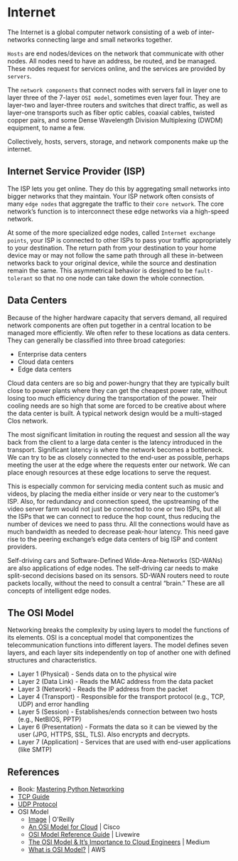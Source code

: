 # Internet

The Internet is a global computer network consisting of a web of inter-networks connecting large and small networks together.

`Hosts` are end nodes/devices on the network that communicate with other nodes. All nodes need to have an address, be routed, and be managed. These nodes request for services online, and the services are provided by `servers`.

The `network components` that connect nodes with servers fall in layer one to layer three of the 7-layer `OSI model`, sometimes even layer four. They are layer-two and layer-three routers and switches that direct traffic, as well as layer-one transports such as fiber optic cables, coaxial cables, twisted copper pairs, and some Dense Wavelength Division Multiplexing (DWDM) equipment, to name a few.

Collectively, hosts, servers, storage, and network components make up the internet.

## Internet Service Provider (ISP)

The ISP lets you get online. They do this by aggregating small networks into bigger networks that they maintain. Your ISP network often consists of many `edge nodes` that aggregate the traffic to their `core network`. The core network’s function is to interconnect these edge networks via a high-speed network.

At some of the more specialized edge nodes, called `Internet exchange points`, your ISP is connected to other ISPs to pass your traffic appropriately to your destination. The return path from your destination to your home device may or may not follow the same path through all these in-between networks back to your original device, while the source and destination remain the same. This asymmetrical behavior is designed to be `fault-tolerant` so that no one node can take down the whole connection.

## Data Centers

Because of the higher hardware capacity that servers demand, all required network components are often put together in a central location to be managed more efficiently. We often refer to these locations as data centers. They can generally be classified into three broad categories:

* Enterprise data centers
* Cloud data centers
* Edge data centers

Cloud data centers are so big and power-hungry that they are typically built close to power plants where they can get the cheapest power rate, without losing too much efficiency during the transportation of the power. Their cooling needs are so high that some are forced to be creative about where the data center is built. A typical network design would be a multi-staged Clos network.

The most significant limitation in routing the request and session all the way back from the client to a large data center is the latency introduced in the transport. Significant latency is where the network becomes a bottleneck. We can try to be as closely connected to the end-user as possible, perhaps meeting the user at the edge where the requests enter our network. We can place enough resources at these edge locations to serve the request.

This is especially common for servicing media content such as music and videos, by placing the media either inside or very near to the customer’s ISP. Also, for redundancy and connection speed, the upstreaming of the video server farm would not just be connected to one or two ISPs, but all the ISPs that we can connect to reduce the hop count, thus reducing the number of devices we need to pass thru. All the connections would have as much bandwidth as needed to decrease peak-hour latency. This need gave rise to the peering exchange’s edge data centers of big ISP and content providers.

Self-driving cars and Software-Defined Wide-Area-Networks (SD-WANs) are also applications of edge nodes. The self-driving car needs to make split-second decisions based on its sensors. SD-WAN routers need to route packets locally, without the need to consult a central “brain.” These are all concepts of intelligent edge nodes.

## The OSI Model

Networking breaks the complexity by using layers to model the functions of its elements. OSI is a conceptual model that componentizes the telecommunication functions into different layers. The model defines seven layers, and each layer sits independently on top of another one with defined structures and characteristics.

* Layer 1 (Physical)    - Sends data on to the physical wire
* Layer 2 (Data Link)   - Reads the MAC address from the data packet
* Layer 3 (Network)     - Reads the IP address from the packet
* Layer 4 (Transport)   - Responsible for the transport protocol (e.g., TCP, UDP) and error handling
* Layer 5 (Session)     - Establishes/ends connection between two hosts (e.g., NetBIOS, PPTP)
* Layer 6 (Presentation) - Formats the data so it can be viewed by the user (JPG, HTTPS, SSL, TLS). Also encrypts and decrypts.
* Layer 7 (Application) - Services that are used with end-user applications (like SMTP)

## References

* Book: [Mastering Python Networking](https://learning.oreilly.com/library/view/mastering-python-networking/9781803234618/)
* [TCP Guide](http://www.tcpipguide.com/)
* [UDP Protocol](https://en.wikipedia.org/wiki/User_Datagram_Protocol)
* OSI Model
    * [Image](https://learning.oreilly.com/api/v2/epubs/urn:orm:book:9781803234618/files/Images/B18403_01_03.png) | O'Reilly
    * [An OSI Model for Cloud](https://blogs.cisco.com/cloud/an-osi-model-for-cloud) | Cisco
    * [OSI Model Reference Guide](https://www.lifewire.com/osi-model-reference-guide-816289) | Livewire
    * [The OSI Model & It’s Importance to Cloud Engineers](https://medium.com/@gatambiasam/the-osi-model-its-importance-to-cloud-engineers-ebc10fab1deb) | Medium
    * [What is OSI Model?](https://aws.amazon.com/what-is/osi-model/) | AWS 
